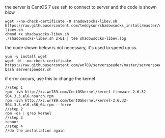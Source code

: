 the server is CentOS 7
use ssh to connect to server
and the code is shown blow
```
wget --no-check-certificate -O shadowsocks-libev.sh https://raw.githubusercontent.com/teddysun/shadowsocks_install/master/shadowsocks-libev.sh
chmod +x shadowsocks-libev.sh
./shadowsocks-libev.sh 2>&1 | tee shadowsocks-libev.log
```
the code shown below is not necessary, it's used to speed up ss.
```
yum -y install wget
wget -N --no-check-certificate https://raw.githubusercontent.com/wn789/serverspeeder/master/serverspeeder.sh
bash serverspeeder.sh
```
if error occurs, use this to change the kernel
```
//step 1
rpm -ivh http://xz.wn789.com/CentOSkernel/kernel-firmware-2.6.32-504.3.3.el6.noarch.rpm
rpm -ivh http://xz.wn789.com/CentOSkernel/kernel-2.6.32-504.3.3.el6.x86_64.rpm --force
//step 2
rpm -qa | grep kernel
//step 3
reboot
//step 4
//do the installation again
